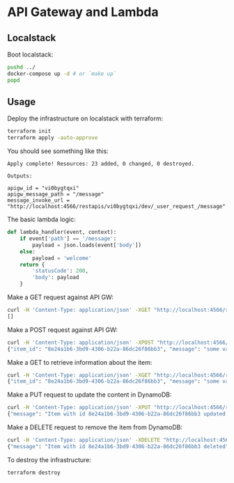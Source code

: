 # API Gateway and Lambda

## Localstack

Boot localstack:

```bash
pushd ../
docker-compose up -d # or `make up`
popd
```

## Usage

Deploy the infrastructure on localstack with terraform:

```bash
terraform init
terraform apply -auto-approve
```

You should see something like this:

```
Apply complete! Resources: 23 added, 0 changed, 0 destroyed.

Outputs:

apigw_id = "vi0bygtqxi"
apigw_message_path = "/message"
message_invoke_url = "http://localhost:4566/restapis/vi0bygtqxi/dev/_user_request_/message"
```

The basic lambda logic:

```python
def lambda_handler(event, context):
    if event['path'] == '/message':
        payload = json.loads(event['body'])
    else:
        payload = 'welcome'
    return {
        'statusCode': 200,
        'body': payload
    }
```

Make a GET request against API GW:

```bash
curl -H 'Content-Type: application/json' -XGET "http://localhost:4566/restapis/vi0bygtqxi/dev/_user_request_/message"
[]
```

Make a POST request against API GW:

```bash
curl -H 'Content-Type: application/json' -XPOST "http://localhost:4566/restapis/vi0bygtqxi/dev/_user_request_/message" -d '{"key": "some value"}'
{"item_id": "8e24a1b6-3bd9-4306-b22a-86dc26f86bb3", "message": "some value"}
```

Make a GET to retrieve information about the item:

```bash
curl -H 'Content-Type: application/json' -XGET "http://localhost:4566/restapis/vi0bygtqxi/dev/_user_request_/message/8e24a1b6-3bd9-4306-b22a-86dc26f86bb3"
{"item_id": "8e24a1b6-3bd9-4306-b22a-86dc26f86bb3", "message": "some value"}
```

Make a PUT request to update the content in DynamoDB:

```bash
curl -H 'Content-Type: application/json' -XPUT "http://localhost:4566/restapis/vi0bygtqxi/dev/_user_request_/message/8e24a1b6-3bd9-4306-b22a-86dc26f86bb3" -d '{"key": "new value"}'
{"message": "Item with id 8e24a1b6-3bd9-4306-b22a-86dc26f86bb3 updated to new value"}
```

Make a DELETE request to remove the item from DynamoDB:

```bash
curl -H 'Content-Type: application/json' -XDELETE "http://localhost:4566/restapis/vi0bygtqxi/dev/_user_request_/message/8e24a1b6-3bd9-4306-b22a-86dc26f86bb3"
{"message": "Item with id 8e24a1b6-3bd9-4306-b22a-86dc26f86bb3 deleted"}
```

To destroy the infrastructure:

```bash
terraform destroy
```

